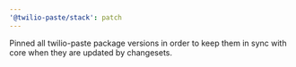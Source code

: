 ```yaml
---
'@twilio-paste/stack': patch
---
```


Pinned all twilio-paste package versions in order to keep them in sync with core when they are updated by changesets.
